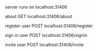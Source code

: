 server runs on localhost:31406

about GET localhost:31406/about

register user POST localhost:31406/register

sign in user POST localhost:31406/signin

invite user POST localhost:31406/invite
